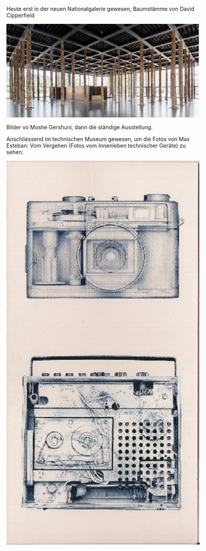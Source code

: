 Heute erst in der neuen Nationalgalerie gewesen, Baumstämme von David Cipperfield

 ![](../_bilder/20210305223342.png)

Bilder vo Moshe Gershuni, dann die ständige Ausstellung. 

Anschliessend im technischen Museum gewesen, um die Fotos von Max Esteban: Vom Vergehen
(Fotos vom Innenleben technischer Geräte) zu sehen:


![](../_bilder/20210305223410.png)
 
